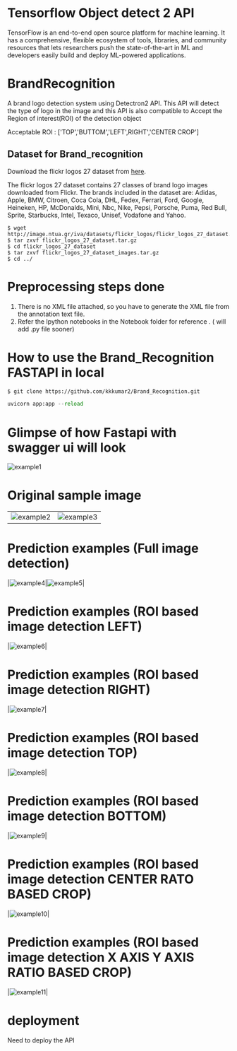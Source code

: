 # Tensorflow Object detect 2 API

TensorFlow is an end-to-end open source platform for machine learning. It has a comprehensive, flexible ecosystem of tools, libraries, and community resources that lets researchers push the state-of-the-art in ML and developers easily build and deploy ML-powered applications.


# BrandRecognition

A brand logo detection system using Detectron2 API. This API will detect the type of logo in the image and this API is also compatible to Accept the Region of interest(ROI) of the detection object 

Acceptable ROI :  ['TOP','BUTTOM','LEFT',RIGHT','CENTER CROP']

## Dataset for Brand_recognition

 Download the flickr logos 27 dataset from [here](http://image.ntua.gr/iva/datasets/flickr_logos/).

   The flickr logos 27 dataset contains 27 classes of brand logo images downloaded from Flickr. The brands included in the dataset are: Adidas, Apple, BMW, Citroen, Coca Cola, DHL, Fedex, Ferrari, Ford, Google, Heineken, HP, McDonalds, Mini, Nbc, Nike, Pepsi, Porsche, Puma, Red Bull, Sprite, Starbucks, Intel, Texaco, Unisef, Vodafone and Yahoo.

   ```shell
   $ wget http://image.ntua.gr/iva/datasets/flickr_logos/flickr_logos_27_dataset.tar.gz
   $ tar zxvf flickr_logos_27_dataset.tar.gz
   $ cd flickr_logos_27_dataset
   $ tar zxvf flickr_logos_27_dataset_images.tar.gz
   $ cd ../
   ```

# Preprocessing steps done

1) There is no XML file attached, so you have to generate the XML file from the annotation text file.
2) Refer the Ipython notebooks in the Notebook folder for reference . ( will add .py file sooner)

# How to use the Brand_Recognition FASTAPI in local

   ```bash
   $ git clone https://github.com/kkkumar2/Brand_Recognition.git
   ```
   ```python
   uvicorn app:app --reload
   ``` 
# Glimpse of how Fastapi with swagger ui will look



![example1](api.PNG)

# Original sample image
|||
|---|---|
|![example2](input.jpg)|![example3](data\\cocacola.jpg)|


# Prediction examples (Full image detection)


|![example4](full_prediction.jpg)|![example5](data\\full_image_prediction.png)|

# Prediction examples (ROI based image detection LEFT)

|![example6](data\left_prediction.png)|

# Prediction examples (ROI based image detection RIGHT)

|![example7](data\right_prediction.png)|

# Prediction examples (ROI based image detection TOP)

|![example8](data\top_prediction.png)|

# Prediction examples (ROI based image detection BOTTOM)

|![example9](data\bottom_prediction.png)|

# Prediction examples (ROI based image detection CENTER RATO BASED CROP)

|![example10](data\center_crop_prediction.png)|

# Prediction examples (ROI based image detection X AXIS Y AXIS RATIO BASED CROP)

|![example11](data\axis_prediction.png)|


# deployment

Need to deploy the API